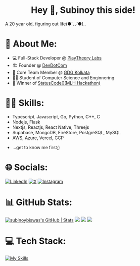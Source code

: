 <h1 align="center">Hey 👋, Subinoy this side! </h1>
A 20 year old, figuring out life(●'◡'●)..

# 💫 About Me:
- 💻 Full-Stack Developer @ [PlayTheory Labs](https://playtheory.xyz)
- 🏗️ Founder @ [DevDotCom](https://www.devdotcom.tech/)
- 👥 Core Team Member @ [GDG Kolkata](https://gdg.community.dev/gdg-kolkata/)
- 🧑‍🎓 Student of Computer Science and Enginnering
- 🥇 Winner of [StatusCode0(MLH Hackathon)](https://devfolio.co/statuscode0/dashboard)

# 🤹‍♂️ Skills:
- Typescript, Javascript, Go, Python, C++, C
- Nodejs, Flask 
- Nextjs, Reactjs, React Native, Threejs
- Supabase, MongoDB, FireStore, PostgreSQL, MySQL
- AWS, Azure, Vercel, GCP
+ ...get to know me first;)

# 🌐 Socials:
[![LinkedIn](https://img.icons8.com/color/48/linkedin.png)](https://linkedin.com/in/heysubinoy) [![X](https://img.icons8.com/color/48/twitter--v1.png)](https://twitter.com/heysubinoy) [![Instagram](https://img.icons8.com/fluency/48/instagram-new.png)](https://instagram.com/biswas.subinoy)

# 📊 GitHub Stats:
[![subinoybiswas's GitHub | Stats](https://stats.quine.sh/subinoybiswas/github?theme=dark)](https://quine.sh?utm_source=widgets&utm_campaign=subinoybiswas)
![](http://github-profile-summary-cards.vercel.app/api/cards/profile-details?username=subinoybiswas&theme=github_dark)
![](http://github-profile-summary-cards.vercel.app/api/cards/stats?username=subinoybiswas&theme=github_dark)
![](http://github-profile-summary-cards.vercel.app/api/cards/most-commit-language?username=subinoybiswas&theme=github_dark)

# 💻 Tech Stack:
[![My Skills](https://skillicons.dev/icons?i=react,nextjs,nodejs,aws,typescript,javascript,threejs,flask,postgres,mongodb,firebase,python,gcp,c,cpp,html,css,git,github,vscode)](https://skillicons.dev)
